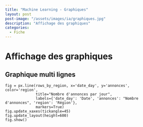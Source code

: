 ```yaml
---
title: "Machine Learning - Graphiques"
layout: post  
post-image: "/assets/images/ia/graphiques.jpg"  
description: "Affichage des graphiques"  
categories:
  - Fiche
---
```


# Affichage des graphiques

## Graphique multi lignes
``` 
fig = px.line(rows_by_region, x='date_day', y='annonces', color='region',
              title="Nombre d'annonces par jour",
              labels={'date_day': 'Date', 'annonces': "Nombre d'annonces", 'region': 'Région'},
              markers=True) 
fig.update_xaxes(tickangle=45) 
fig.update_layout(height=600)
fig.show()
```